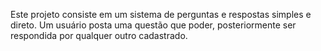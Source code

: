 Este projeto consiste em um sistema de perguntas e respostas
simples e direto. Um usuário posta uma questão que poder, posteriormente ser respondida por qualquer outro cadastrado.